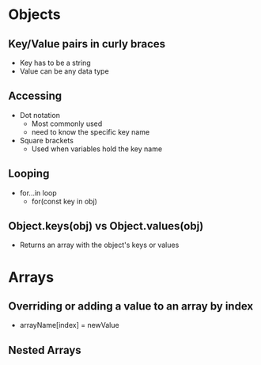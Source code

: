 # Objects

## Key/Value pairs in curly braces

- Key has to be a string
- Value can be any data type

## Accessing

- Dot notation
  - Most commonly used
  - need to know the specific key name
- Square brackets
  - Used when variables hold the key name

## Looping

- for...in loop
  - for(const key in obj)

## Object.keys(obj) vs Object.values(obj)

- Returns an array with the object's keys or values

# Arrays

## Overriding or adding a value to an array by index

- arrayName[index] = newValue

## Nested Arrays